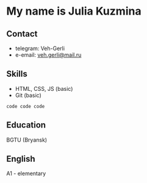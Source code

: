 # My name is Julia Kuzmina
## Contact
* telegram: Veh-Gerli
* e-email: veh.gerli@mail.ru
## Skills
* HTML, CSS, JS (basic)
* Git (basic)
```
code code code
```
## Education
BGTU (Bryansk)

## English
A1 - elementary
